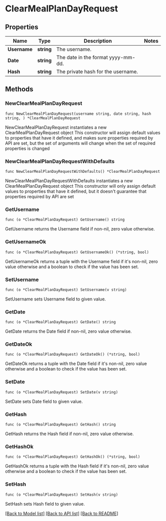 # ClearMealPlanDayRequest

## Properties

Name | Type | Description | Notes
------------ | ------------- | ------------- | -------------
**Username** | **string** | The username. | 
**Date** | **string** | The date in the format yyyy-mm-dd. | 
**Hash** | **string** | The private hash for the username. | 

## Methods

### NewClearMealPlanDayRequest

`func NewClearMealPlanDayRequest(username string, date string, hash string, ) *ClearMealPlanDayRequest`

NewClearMealPlanDayRequest instantiates a new ClearMealPlanDayRequest object
This constructor will assign default values to properties that have it defined,
and makes sure properties required by API are set, but the set of arguments
will change when the set of required properties is changed

### NewClearMealPlanDayRequestWithDefaults

`func NewClearMealPlanDayRequestWithDefaults() *ClearMealPlanDayRequest`

NewClearMealPlanDayRequestWithDefaults instantiates a new ClearMealPlanDayRequest object
This constructor will only assign default values to properties that have it defined,
but it doesn't guarantee that properties required by API are set

### GetUsername

`func (o *ClearMealPlanDayRequest) GetUsername() string`

GetUsername returns the Username field if non-nil, zero value otherwise.

### GetUsernameOk

`func (o *ClearMealPlanDayRequest) GetUsernameOk() (*string, bool)`

GetUsernameOk returns a tuple with the Username field if it's non-nil, zero value otherwise
and a boolean to check if the value has been set.

### SetUsername

`func (o *ClearMealPlanDayRequest) SetUsername(v string)`

SetUsername sets Username field to given value.


### GetDate

`func (o *ClearMealPlanDayRequest) GetDate() string`

GetDate returns the Date field if non-nil, zero value otherwise.

### GetDateOk

`func (o *ClearMealPlanDayRequest) GetDateOk() (*string, bool)`

GetDateOk returns a tuple with the Date field if it's non-nil, zero value otherwise
and a boolean to check if the value has been set.

### SetDate

`func (o *ClearMealPlanDayRequest) SetDate(v string)`

SetDate sets Date field to given value.


### GetHash

`func (o *ClearMealPlanDayRequest) GetHash() string`

GetHash returns the Hash field if non-nil, zero value otherwise.

### GetHashOk

`func (o *ClearMealPlanDayRequest) GetHashOk() (*string, bool)`

GetHashOk returns a tuple with the Hash field if it's non-nil, zero value otherwise
and a boolean to check if the value has been set.

### SetHash

`func (o *ClearMealPlanDayRequest) SetHash(v string)`

SetHash sets Hash field to given value.



[[Back to Model list]](../README.md#documentation-for-models) [[Back to API list]](../README.md#documentation-for-api-endpoints) [[Back to README]](../README.md)


